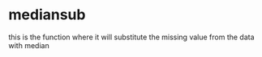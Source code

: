 # mediansub
this is the function where it will substitute the missing value from the data with median   
